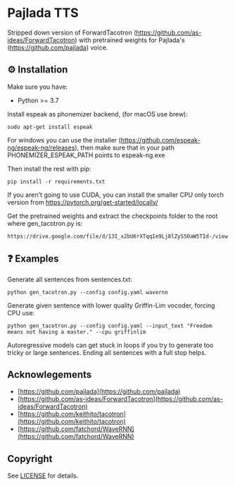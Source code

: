# Pajlada TTS

Stripped down version of ForwardTacotron (https://github.com/as-ideas/ForwardTacotron) with pretrained weights for Pajlada's (https://github.com/pajlada) voice.

## ⚙️ Installation

Make sure you have:

* Python >= 3.7

Install espeak as phonemizer backend, (for macOS use brew):
```
sudo apt-get install espeak
```
For windows you can use the installer (https://github.com/espeak-ng/espeak-ng/releases), then make sure that in your path PHONEMIZER_ESPEAK_PATH points to espeak-ng.exe

Then install the rest with pip:
```
pip install -r requirements.txt
```
If you aren't going to use CUDA, you can install the smaller CPU only torch version from https://pytorch.org/get-started/locally/

Get the pretrained weights and extract the checkpoints folder to the root where gen_tacotron.py is:
```
https://drive.google.com/file/d/13I_x2bU6rXTqqIe9Lj8lZyS5OaW5TId-/view
```

## ❓ Examples 

Generate all sentences from sentences.txt:
```
python gen_tacotron.py --config config.yaml wavernn
```

Generate given sentence with lower quality Griffin-Lim vocoder, forcing CPU use:
```
python gen_tacotron.py --config config.yaml --input_text "Freedom means not having a master." --cpu griffinlim 
```

Autoregressive models can get stuck in loops if you try to generate too tricky or large sentences. Ending all sentences with a full stop helps.

## Acknowlegements

* [https://github.com/pajlada](https://github.com/pajlada)
* [https://github.com/as-ideas/ForwardTacotron](https://github.com/as-ideas/ForwardTacotron)
* [https://github.com/keithito/tacotron](https://github.com/keithito/tacotron)
* [https://github.com/fatchord/WaveRNN](https://github.com/fatchord/WaveRNN)

## Copyright

See [LICENSE](LICENSE) for details.
